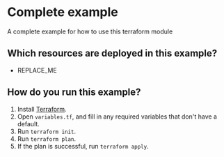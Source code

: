 # Complete example

A complete example for how to use this terraform module

## Which resources are deployed in this example?

* REPLACE_ME

## How do you run this example?

1. Install [Terraform](https://www.terraform.io/).
1. Open `variables.tf`,  and fill in any required variables that don't have a
default.
1. Run `terraform init`.
1. Run `terraform plan`.
1. If the plan is successful, run `terraform apply`.